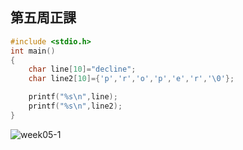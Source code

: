 ## 第五周正課

```c
#include <stdio.h>
int main()
{
    char line[10]="decline";
    char line2[10]={'p','r','o','p','e','r','\0'};

    printf("%s\n",line);
    printf("%s\n",line2);
}
```
![week05-1](https://user-images.githubusercontent.com/71545492/112565467-105fb880-8e18-11eb-9e5c-5767d767c0a0.png)
